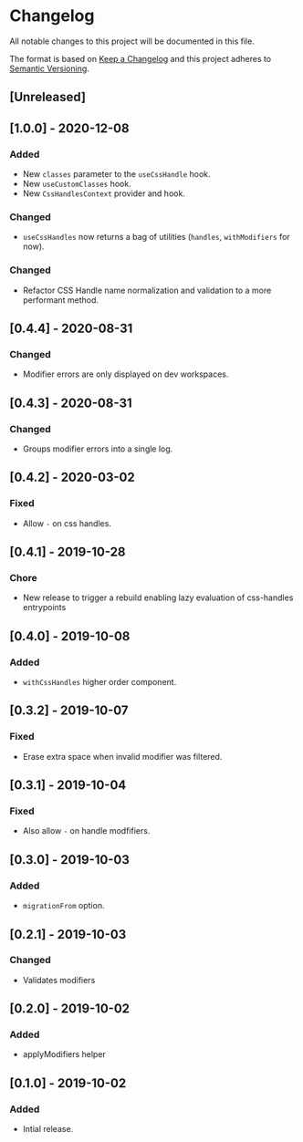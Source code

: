 # Changelog

All notable changes to this project will be documented in this file.

The format is based on [Keep a Changelog](http://keepachangelog.com/en/1.0.0/)
and this project adheres to [Semantic Versioning](http://semver.org/spec/v2.0.0.html).

## [Unreleased]

## [1.0.0] - 2020-12-08

### Added
- New `classes` parameter to the `useCssHandle` hook.
- New `useCustomClasses` hook.
- New `CssHandlesContext` provider and hook.

### Changed
- `useCssHandles` now returns a bag of utilities (`handles`, `withModifiers` for now).

### Changed
- Refactor CSS Handle name normalization and validation to a more performant method.

## [0.4.4] - 2020-08-31
### Changed
- Modifier errors are only displayed on dev workspaces.

## [0.4.3] - 2020-08-31
### Changed
- Groups modifier errors into a single log.

## [0.4.2] - 2020-03-02
### Fixed
- Allow `-` on css handles.

## [0.4.1] - 2019-10-28
### Chore
- New release to trigger a rebuild enabling lazy evaluation of css-handles entrypoints

## [0.4.0] - 2019-10-08
### Added
- `withCssHandles` higher order component.

## [0.3.2] - 2019-10-07
### Fixed
- Erase extra space when invalid modifier was filtered.

## [0.3.1] - 2019-10-04
### Fixed
- Also allow `-` on handle modfifiers.

## [0.3.0] - 2019-10-03
### Added
- `migrationFrom` option.

## [0.2.1] - 2019-10-03
### Changed
- Validates modifiers

## [0.2.0] - 2019-10-02
### Added
- applyModifiers helper

## [0.1.0] - 2019-10-02

### Added
- Intial release.
